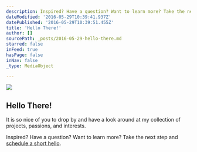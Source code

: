 ```yaml
---
description: Inspired? Have a question? Want to learn more? Take the next step and schedule a short hello.
dateModified: '2016-05-29T10:39:41.937Z'
datePublished: '2016-05-29T10:39:51.455Z'
title: 'Hello There!'
author: []
sourcePath: _posts/2016-05-29-hello-there.md
starred: false
inFeed: true
hasPage: false
inNav: false
_type: MediaObject

---
```

<article style=""><img src="https://s3-us-west-2.amazonaws.com/the-grid-img/p/feb0fea4db2c0ae40a447ddd80bc7ed53d9e9f0d.jpg" /><h1>Hello There!</h1><p>It is so nice of you to drop by and have a look around at my collection of projects, passions, and interests. </p></article>

Inspired? Have a question? Want to learn more? Take the next step and [schedule a short hello][0].

[0]: http://calendly.com/swidnikk